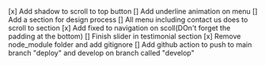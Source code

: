 [x] Add shadow to scroll to top button
[] Add underline animation on menu
[] Add a section for design process
[] All menu including contact us does to scroll to section
[x] Add fixed to navigation on scoll(DOn't forget the padding at the bottom)
[] Finish slider in testimonial section
[x] Remove node_module folder and add gitignore
[] Add github action to push to main branch "deploy" and develop on branch called "develop"